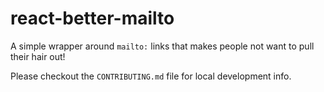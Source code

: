 # react-better-mailto

A simple wrapper around `mailto:` links that makes people not want to pull
their hair out!

Please checkout the `CONTRIBUTING.md` file for local development info.
